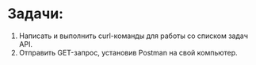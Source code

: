 # Задачи:

1. Написать и выполнить curl-команды для работы со списком задач API.
2. Отправить GET-запрос, установив Postman на свой компьютер.
